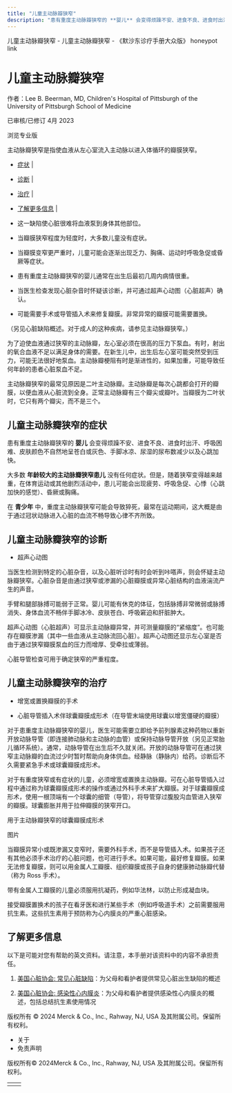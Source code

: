 ```yaml
---
title: "儿童主动脉瓣狭窄"
description: "患有重度主动脉瓣狭窄的 **婴儿** 会变得烦躁不安、进食不良、进食时出汗、呼吸困难、皮肤颜色不自然地呈苍白或灰色、手脚冰凉、尿湿的尿布数减少以及心跳加快。"
---
```


﻿儿童主动脉瓣狭窄 \- 儿童主动脉瓣狭窄 \- 《默沙东诊疗手册大众版》 honeypot link

# 儿童主动脉瓣狭窄

作者：Lee B. Beerman, MD, Children's Hospital of Pittsburgh of the University of
Pittsburgh School of Medicine

已审核/已修订 4月 2023

浏览专业版

主动脉瓣狭窄是指使血液从左心室流入主动脉以进入体循环的瓣膜狭窄。

- [症状](#症状_v30822796_zh) \|
- [诊断](#诊断_v30822801_zh) \|
- [治疗](#治疗_v30822812_zh) \|
- [了解更多信息](#了解更多信息_v52131109_zh) \|

- 这一缺陷使心脏很难将血液泵到身体其他部位。

- 当瓣膜狭窄程度为轻度时，大多数儿童没有症状。

- 当瓣膜变窄更严重时，儿童可能会逐渐出现乏力、胸痛、运动时呼吸急促或昏厥等症状。

- 患有重度主动脉瓣狭窄的婴儿通常在出生后最初几周内病情很重。

- 当医生检查发现心脏杂音时怀疑该诊断，并可通过超声心动图（心脏超声）确认。

- 可能需要手术或导管插入术来修复瓣膜。非常异常的瓣膜可能需要置换。


（另见心脏缺陷概述。对于成人的这种疾病，请参见主动脉瓣狭窄。）

为了迫使血液通过狭窄的主动脉瓣，左心室必须在很高的压力下泵血。有时，射出的氧合血液不足以满足身体的需要。在新生儿中，出生后左心室可能突然受到压力，可能无法很好地泵血。主动脉瓣梗阻有时是渐进性的，如果加重，可能导致任何年龄的患者心脏泵血不足。

主动脉瓣狭窄的最常见原因是二叶主动脉瓣。主动脉瓣是每次心跳都会打开的瓣膜，以便血液从心脏流到全身。正常主动脉瓣有三个瓣尖或瓣叶。当瓣膜为二叶状时，它只有两个瓣尖，而不是三个。

## 儿童主动脉瓣狭窄的症状

患有重度主动脉瓣狭窄的 **婴儿** 会变得烦躁不安、进食不良、进食时出汗、呼吸困难、皮肤颜色不自然地呈苍白或灰色、手脚冰凉、尿湿的尿布数减少以及心跳加快。

大多数 **年龄较大的主动脉瓣狭窄患儿** 没有任何症状。但是，随着狭窄变得越来越重，在体育运动或其他剧烈活动中，患儿可能会出现疲劳、呼吸急促、心悸（心跳加快的感觉）、昏厥或胸痛。

在 **青少年** 中，重度主动脉瓣狭窄可能会导致猝死，最常在运动期间，这大概是由于通过冠状动脉进入心脏的血流不畅导致心律不齐所致。

## 儿童主动脉瓣狭窄的诊断

- 超声心动图


当医生检测到特定的心脏杂音，以及心脏听诊时有时会听到咔嗒声，则会怀疑主动脉瓣狭窄。心脏杂音是由通过狭窄或渗漏的心脏瓣膜或异常心脏结构的血液湍流产生的声音。

手臂和腿部脉搏可能弱于正常。婴儿可能有休克的体征，包括脉搏非常微弱或脉搏消失、身体血流不畅伴手脚冰冷、皮肤苍白、呼吸窘迫和肝脏肿大。

超声心动图（心脏超声）可显示主动脉瓣异常，并可测量瓣膜的“紧缩度”。也可能存在瓣膜渗漏（其中一些血液从主动脉流回心脏）。超声心动图还显示左心室是否由于通过狭窄瓣膜泵血的压力而增厚、受牵拉或薄弱。

心脏导管检查可用于确定狭窄的严重程度。

## 儿童主动脉瓣狭窄的治疗

- 增宽或置换瓣膜的手术

- 心脏导管插入术伴球囊瓣膜成形术（在导管末端使用球囊以增宽僵硬的瓣膜）


对于患重度主动脉瓣狭窄的婴儿，医生可能需要立即给予前列腺素这种药物以重新开放动脉导管（即连接肺动脉和主动脉的血管）或保持动脉导管开放（另见正常胎儿循环系统）。通常，动脉导管在出生后不久就关闭。开放的动脉导管可在通过狭窄主动脉瓣的血流过少时暂时帮助向身体供血。经静脉（静脉内）给药。诊断后不久需要紧急手术或球囊瓣膜成形术。

对于有重度狭窄或有症状的儿童，必须增宽或置换主动脉瓣。可在心脏导管插入过程中通过称为球囊瓣膜成形术的操作或通过外科手术来扩大瓣膜。对于球囊瓣膜成形术，使用一根顶端有一个球囊的细管（导管），将导管穿过腹股沟血管进入狭窄的瓣膜。球囊膨胀并用于拉伸瓣膜的狭窄开口。

用于主动脉瓣狭窄的球囊瓣膜成形术



图片

当瓣膜异常小或既渗漏又变窄时，需要外科手术，而不是导管插入术。如果孩子还有其他必须手术治疗的心脏问题，也可进行手术。如果可能，最好修复瓣膜。如果无法修复瓣膜，则可以用金属人工瓣膜、组织瓣膜或孩子自身的健康肺动脉瓣代替（称为 Ross 手术）。

带有金属人工瓣膜的儿童必须服用抗凝药，例如华法林，以防止形成凝血块。

接受瓣膜置换术的孩子在看牙医和进行某些手术（例如呼吸道手术）之前需要服用抗生素。这些抗生素用于预防称为心内膜炎的严重心脏感染。

## 了解更多信息

以下是可能对您有帮助的英文资料。请注意，本手册对该资料中的内容不承担责任。

1. [美国心脏协会: 常见心脏缺陷](https://www.heart.org/en/health-topics/congenital-heart-defects/about-congenital-heart-defects/common-types-of-heart-defects)：为父母和看护者提供常见心脏出生缺陷的概述

2. [美国心脏协会: 感染性心内膜炎](https://www.heart.org/en/health-topics/infective-endocarditis)：为父母和看护者提供感染性心内膜炎的概述，包括总结抗生素使用情况




版权所有 © 2024
Merck & Co., Inc., Rahway, NJ, USA 及其附属公司。保留所有权利。

- 关于
- 免责声明

版权所有© 2024Merck & Co., Inc., Rahway, NJ, USA 及其附属公司。保留所有权利。

|     |     |
| --- | --- |
|  |  |
